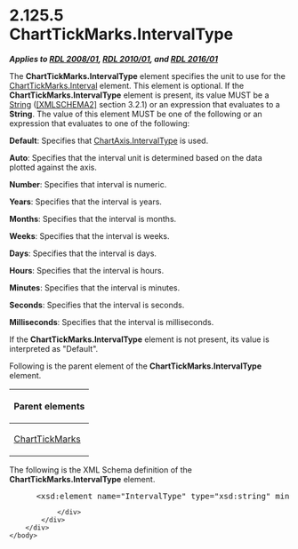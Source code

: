 <html dir="LTR" xmlns:mshelp="http://msdn.microsoft.com/mshelp" xmlns:ddue="http://ddue.schemas.microsoft.com/authoring/2003/5" xmlns:xlink="http://www.w3.org/1999/xlink" xmlns:tool="http://www.microsoft.com/tooltip">
    <head>
        <meta http-equiv="Content-Type" content="text/html; CHARSET=utf-8"></meta>
        <meta name="save" content="history"></meta>
        <title>2.125.5 ChartTickMarks.IntervalType</title>
        <xml>
            <mshelp:toctitle title="2.125.5 ChartTickMarks.IntervalType"></mshelp:toctitle>
            <mshelp:rltitle title="[MS-RDL]: ChartTickMarks.IntervalType"></mshelp:rltitle>
            <mshelp:keyword index="A" term="25f75db3-4f44-415d-9124-02c8eddc42a2"></mshelp:keyword>
            <mshelp:attr name="DCSext.ContentType" value="open specification"></mshelp:attr>
            <mshelp:attr name="AssetID" value="25f75db3-4f44-415d-9124-02c8eddc42a2"></mshelp:attr>
            <mshelp:attr name="TopicType" value="kbRef"></mshelp:attr>
            <mshelp:attr name="DCSext.Title" value="[MS-RDL]: ChartTickMarks.IntervalType" />
        </xml>
    </head>
    <body>
        <div id="header">
            <h1 class="heading">2.125.5 ChartTickMarks.IntervalType</h1>
        </div>
        <div id="mainSection">
            <div id="mainBody">
                <div id="allHistory" class="saveHistory"></div>
                <div id="sectionSection0" class="section" name="collapseableSection">
                    

<p><b><i>Applies to </i></b><a href="1e855f94-4617-47e4-b89e-0856c6cb420f.md"><b><i>RDL 2008/01</i></b></a><b><i>,
</i></b><a href="3428e690-a348-4ec7-8a6a-8efb42d2cdee.md"><b><i>RDL 2010/01</i></b></a><b><i>,
and </i></b><a href="52ce3983-2bfc-4e72-9359-42aaf5fe4509.md"><b><i>RDL 2016/01</i></b></a></p>

<p>The <b>ChartTickMarks.IntervalType</b> element specifies the
unit to use for the <a href="f3772dad-a666-4e1d-87c6-47b4da45644e.md">ChartTickMarks.Interval</a>
element. This element is optional. If the <b>ChartTickMarks.IntervalType</b>
element is present, its value MUST be a <a href="1ed81ef3-a683-45e3-aaad-bd2bbe71bc3d.md">String</a> (<a href="https://go.microsoft.com/fwlink/?LinkId=90610">[XMLSCHEMA2]</a> section
3.2.1) or an expression that evaluates to a <b>String</b>. The value of this
element MUST be one of the following or an expression that evaluates to one of
the following:</p>

<p><b>Default</b>: Specifies that <a href="e275e073-3343-4909-9c2c-7126079be718.md">ChartAxis.IntervalType</a> is
used.</p>

<p><b>Auto</b>: Specifies that the interval unit is
determined based on the data plotted against the axis.</p>

<p><b>Number</b>: Specifies that interval is numeric.</p>

<p><b>Years</b>: Specifies that the interval is years.</p>

<p><b>Months</b>: Specifies that the interval is months.</p>

<p><b>Weeks</b>: Specifies that the interval is weeks.</p>

<p><b>Days</b>: Specifies that the interval is days.</p>

<p><b>Hours</b>: Specifies that the interval is hours.</p>

<p><b>Minutes</b>: Specifies that the interval is
minutes.</p>

<p><b>Seconds</b>: Specifies that the interval is
seconds.</p>

<p><b>Milliseconds</b>: Specifies that the interval is
milliseconds.</p>

<p>If the <b>ChartTickMarks.IntervalType</b> element is not
present, its value is interpreted as &quot;Default&quot;.</p>

<p>Following is the parent element of the <b>ChartTickMarks.IntervalType</b>
element.</p>

<table>
 <thead>
  <tr>
   <th>
   <p>Parent elements</p>
   </th>
  </tr>
 </thead>
 <tr>
  <td>
  <p><a href="acde02e3-0fb1-492e-b97a-bf1b99b50c3d.md">ChartTickMarks</a></p>
  </td>
 </tr>
</table>

<p>The following is the XML Schema definition of the <b>ChartTickMarks.IntervalType</b>
element.</p>

<dl>
<dd>
<div><pre> &lt;xsd:element name=&quot;IntervalType&quot; type=&quot;xsd:string&quot; minOccurs=&quot;0&quot; /&gt;
</pre></div>
</dd></dl>


                </div>
            </div>
        </div>
    </body>
</html>